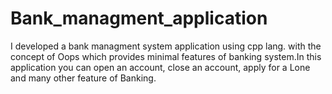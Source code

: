 # Bank_managment_application
I developed a bank managment system application using cpp lang. with the concept of Oops which provides minimal features of banking system.In this application you can open an account, close an account, apply for a Lone and many other feature of Banking.
